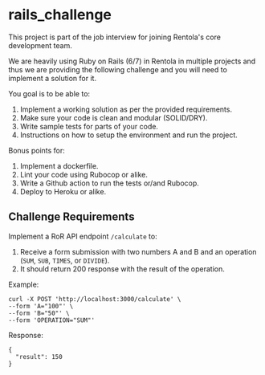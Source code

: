 # rails_challenge

This project is part of the job interview for joining Rentola's core development team.

We are heavily using Ruby on Rails (6/7) in Rentola in multiple projects and thus we are providing the following challenge and you will need to implement a solution for it.

You goal is to be able to:

1. Implement a working solution as per the provided requirements.
2. Make sure your code is clean and modular (SOLID/DRY).
3. Write sample tests for parts of your code.
4. Instructions on how to setup the environment and run the project.

Bonus points for:

1. Implement a dockerfile.
2. Lint your code using Rubocop or alike.
3. Write a Github action to run the tests or/and Rubocop.
4. Deploy to Heroku or alike.

## Challenge Requirements

Implement a RoR API endpoint `/calculate` to:
1. Receive a form submission with two numbers A and B and an operation (`SUM`, `SUB`, `TIMES`, or `DIVIDE`).
2. It should return 200 response with the result of the operation.

Example:

```
curl -X POST 'http://localhost:3000/calculate' \
--form 'A="100"' \
--form 'B="50"' \
--form 'OPERATION="SUM"'
```

Response:

```
{
  "result": 150
}
```
